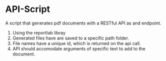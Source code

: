 # API-Script

A script that generates pdf documents with a RESTful API as and endpoint.
1. Using the reportlab libray 
2. Generated files have are  saved to a specific path folder. 
4. File names have a unique id, which is returned on the api call. 
5. API should accomodate arguments of  specific text to add to the document.
